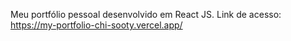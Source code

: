   Meu portfólio pessoal desenvolvido em React JS.
  Link de acesso: https://my-portfolio-chi-sooty.vercel.app/
